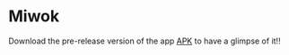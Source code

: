# Miwok
Download the pre-release version of the app [APK](https://github.com/mitali-1703/Miwok/releases/download/v1/app-debug.apk) to have a glimpse of it!!
